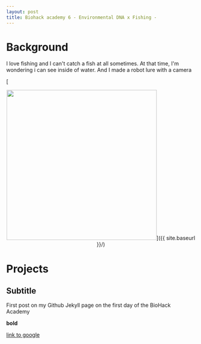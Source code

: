 ```yaml
---
layout: post
title: Biohack academy 6 - Environmental DNA x Fishing -
---
```


# Background
I love fishing and I can't catch a fish at all sometimes. At that time, I'm wondering i can see inside of water.
And I made a robot lure with a camera

[<p style="text-align:center;"><img src="{{ site.baseurl }}/images/fishing_1.jpg"  style="width: 400px;"/>]({{ site.baseurl }}/)

# Projects

## Subtitle

First post on my Github Jekyll page on the first day of the BioHack Academy

**bold**

[link to google](www.google.com)
